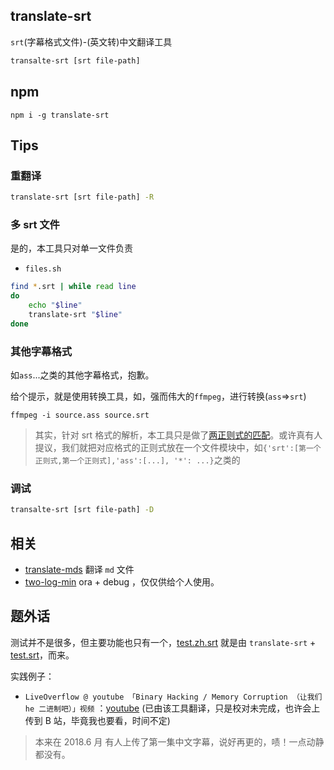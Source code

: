 ## translate-srt

`srt`(字幕格式文件)-(英文转)中文翻译工具

```bash
transalte-srt [srt file-path]
```

## npm

```
npm i -g translate-srt
```

## Tips

### 重翻译

```bash
translate-srt [srt file-path] -R
```

### 多 srt 文件

是的，本工具只对单一文件负责

- `files.sh`

```bash
find *.srt | while read line
do
    echo "$line"
    translate-srt "$line"
done
```

### 其他字幕格式

如`ass`...之类的其他字幕格式，抱歉。

给个提示，就是使用转换工具，如，强而伟大的`ffmpeg`，进行转换(`ass`=>`srt`)

```
ffmpeg -i source.ass source.srt
```

> 其实，针对 srt 格式的解析，本工具只是做了[两正则式的匹配](./tranSrt.js#L7)。或许真有人提议，我们就把对应格式的正则式放在一个文件模块中，如`{'srt':[第一个正则式,第一个正则式],'ass':[...], '*': ...}`之类的

### 调试

```bash
transalte-srt [srt file-path] -D
```

## 相关

- [translate-mds](https://github.com/chinanf-boy/translate-mds) 翻译 `md` 文件
- [two-log-min](https://github.com/chinanf-boy/two-log-min) ora + debug ，仅仅供给个人使用。

## 题外话

测试并不是很多，但主要功能也只有一个，[test.zh.srt](./test.zh.srt) 就是由 `translate-srt` + [test.srt](./test.srt)，而来。

实践例子：

- `LiveOverflow @ youtube 「Binary Hacking / Memory Corruption （让我们 he 二进制吧）」视频` ：[youtube](https://www.youtube.com/watch?v=iyAyN3GFM7A&list=PLhixgUqwRTjxglIswKp9mpkfPNfHkzyeN) (已由该工具翻译，只是校对未完成，也许会上传到 B 站，毕竟我也要看，时间不定)

> 本来在 2018.6 月 有人上传了第一集中文字幕，说好再更的，啧！一点动静都没有。
